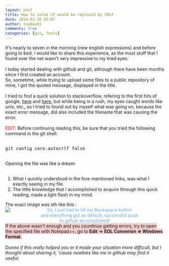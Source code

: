 ```yaml
---
layout: post
title: How to solve LF would be replaced by CRLF
date: 2014-01-30 05:07
author: toubou91
comments: true
categories: [git, Tools]
---
```

<div dir="ltr" style="text-align:left;">It's nearly to seven in the morning (new english expressions) and before going to bed, I would like to share this experience, as the most stuff that I found over the net wasn't very impressive to my tired eyes.<br /><div><br /></div><div>I today started dealing with github and git, although there have been months since I first created an account. </div><div>So, sometime, while trying to upload some files to a public repository of mine, I got the quoted message, displayed in the title.</div><div><br /></div><div>I tried to find a quick solution to stackoverflow, refering to the first hits of google, <a href="http://stackoverflow.com/questions/5834014/lf-will-be-replaced-by-crlf-in-git-what-is-that-and-is-it-important" target="_blank">here</a> and <a href="http://stackoverflow.com/questions/1967370/git-replacing-lf-with-crlf" target="_blank">here</a>, but while being in a rush, my eyes caught words like unix, etc., so I tried to found out by myself what was going on, because the exact error message, did also included the filename that was causing the error.</div><div><br /><span style="color:red;">EDIT</span>: Before continuing reading this, be sure that you tried the following command in the git shell:<br /><br /><pre class="brush:bash">git config core.autocrlf false<br /></pre></div><div><br />Opening the file was like a dream:</div><div><br /><ol><li>What I quickly understood in the fore-mentioned links, was what I exactly seeing in my file.</li><li>The little knowledge that I accomplished to acquire through this quick reading, made a light flash in my mind.</li></ol><div>The exact image was sth like this : </div></div><div class="separator" style="clear:both;text-align:center;"><a href="http://snag.gy/dLUn9.jpg" style="clear:left;float:left;margin-bottom:1em;margin-right:1em;"><img border="0" src="http://snag.gy/dLUn9.jpg" /></a><span style="color:#6fa8dc;">So, I just had to hit my Backspace button<br />and everything got as default; successful push<br />to github accomplished!</span></div><div class="separator" style="clear:both;"><span style="background-color:#f4cccc;">If the above wasn't enough and you countinue getting errors, try to open the specified file with Notepad++, go to <b>Edit</b> =&gt; <b>EOL Converion =&gt; Windows Format</b>.</span></div><div class="separator" style="clear:both;"><i><br /></i></div><div class="separator" style="clear:both;"><i>Dunno if this really helped you or it made your situation more difficult, but I thought about sharing it, 'cause newbies like me in github may find it useful.</i></div></div>
